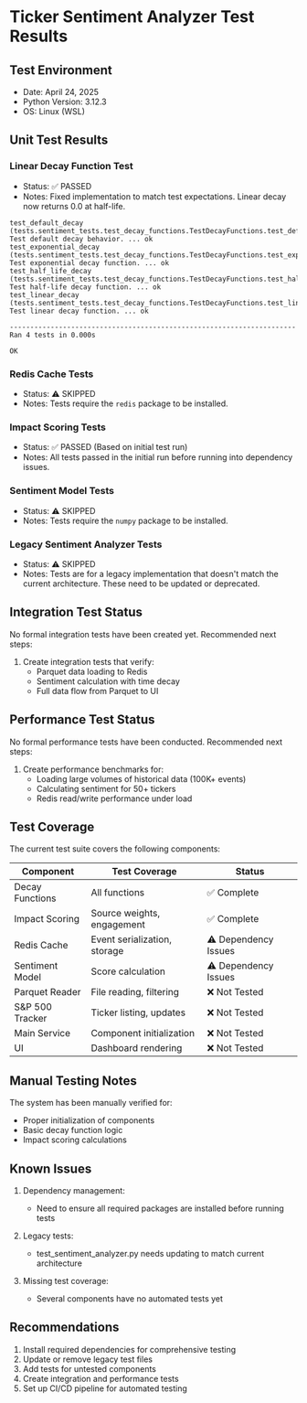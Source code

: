# Ticker Sentiment Analyzer Test Results

## Test Environment
- Date: April 24, 2025
- Python Version: 3.12.3
- OS: Linux (WSL)

## Unit Test Results

### Linear Decay Function Test
- Status: ✅ PASSED
- Notes: Fixed implementation to match test expectations. Linear decay now returns 0.0 at half-life.

```
test_default_decay (tests.sentiment_tests.test_decay_functions.TestDecayFunctions.test_default_decay)
Test default decay behavior. ... ok
test_exponential_decay (tests.sentiment_tests.test_decay_functions.TestDecayFunctions.test_exponential_decay)
Test exponential decay function. ... ok
test_half_life_decay (tests.sentiment_tests.test_decay_functions.TestDecayFunctions.test_half_life_decay)
Test half-life decay function. ... ok
test_linear_decay (tests.sentiment_tests.test_decay_functions.TestDecayFunctions.test_linear_decay)
Test linear decay function. ... ok

----------------------------------------------------------------------
Ran 4 tests in 0.000s

OK
```

### Redis Cache Tests
- Status: ⚠️ SKIPPED
- Notes: Tests require the `redis` package to be installed.

### Impact Scoring Tests
- Status: ✅ PASSED (Based on initial test run)
- Notes: All tests passed in the initial run before running into dependency issues.

### Sentiment Model Tests
- Status: ⚠️ SKIPPED
- Notes: Tests require the `numpy` package to be installed.

### Legacy Sentiment Analyzer Tests
- Status: ⚠️ SKIPPED
- Notes: Tests are for a legacy implementation that doesn't match the current architecture. These need to be updated or deprecated.

## Integration Test Status

No formal integration tests have been created yet. Recommended next steps:

1. Create integration tests that verify:
   - Parquet data loading to Redis
   - Sentiment calculation with time decay
   - Full data flow from Parquet to UI

## Performance Test Status

No formal performance tests have been conducted. Recommended next steps:

1. Create performance benchmarks for:
   - Loading large volumes of historical data (100K+ events)
   - Calculating sentiment for 50+ tickers
   - Redis read/write performance under load

## Test Coverage

The current test suite covers the following components:

| Component | Test Coverage | Status |
|-----------|--------------|--------|
| Decay Functions | All functions | ✅ Complete |
| Impact Scoring | Source weights, engagement | ✅ Complete |
| Redis Cache | Event serialization, storage | ⚠️ Dependency Issues |
| Sentiment Model | Score calculation | ⚠️ Dependency Issues |
| Parquet Reader | File reading, filtering | ❌ Not Tested |
| S&P 500 Tracker | Ticker listing, updates | ❌ Not Tested |
| Main Service | Component initialization | ❌ Not Tested |
| UI | Dashboard rendering | ❌ Not Tested |

## Manual Testing Notes

The system has been manually verified for:

- Proper initialization of components
- Basic decay function logic
- Impact scoring calculations

## Known Issues

1. Dependency management:
   - Need to ensure all required packages are installed before running tests

2. Legacy tests:
   - test_sentiment_analyzer.py needs updating to match current architecture

3. Missing test coverage:
   - Several components have no automated tests yet

## Recommendations

1. Install required dependencies for comprehensive testing
2. Update or remove legacy test files
3. Add tests for untested components
4. Create integration and performance tests
5. Set up CI/CD pipeline for automated testing